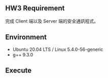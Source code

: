 ## HW3 Requirement

完成 Client 端以及 Server 端的安全通訊程式。

## Environment
* Ubuntu 20.04 LTS / Linux 5.4.0-56-generic
* g++ 9.3.0

## Execute
